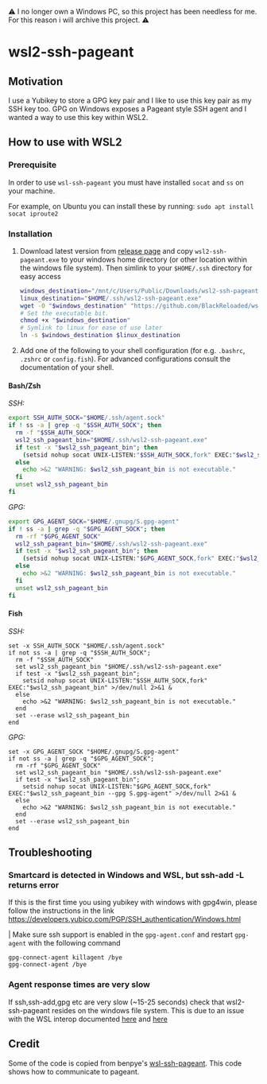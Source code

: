 :warning: I no longer own a Windows PC, so this project has been needless for me. 
For this reason i will archive this project. :warning:

# wsl2-ssh-pageant

## Motivation
I use a Yubikey to store a GPG key pair and I like to use this key pair as my SSH key too. GPG on Windows exposes a Pageant style SSH agent and I wanted a way to use this key within WSL2.

## How to use with WSL2

### Prerequisite
In order to use `wsl-ssh-pageant` you must have installed `socat` and `ss` on your machine.

For example, on Ubuntu you can install these by running: `sudo apt install socat iproute2`

### Installation
1. Download latest version from [release page](https://github.com/BlackReloaded/wsl2-ssh-pageant/releases/latest) and copy `wsl2-ssh-pageant.exe` to your windows home directory (or other location within the windows file system). Then simlink to your `$HOME/.ssh` directory for easy access
    ```bash
    windows_destination="/mnt/c/Users/Public/Downloads/wsl2-ssh-pageant.exe"
    linux_destination="$HOME/.ssh/wsl2-ssh-pageant.exe"
    wget -O "$windows_destination" "https://github.com/BlackReloaded/wsl2-ssh-pageant/releases/latest/download/wsl2-ssh-pageant.exe"
    # Set the executable bit.
    chmod +x "$windows_destination"
    # Symlink to linux for ease of use later
    ln -s $windows_destination $linux_destination
    ```
2. Add one of the following to your shell configuration (for e.g. `.bashrc`, `.zshrc` or `config.fish`). For advanced configurations consult the documentation of your shell.

#### Bash/Zsh

*SSH:*
```bash
export SSH_AUTH_SOCK="$HOME/.ssh/agent.sock"
if ! ss -a | grep -q "$SSH_AUTH_SOCK"; then
  rm -f "$SSH_AUTH_SOCK"
  wsl2_ssh_pageant_bin="$HOME/.ssh/wsl2-ssh-pageant.exe"
  if test -x "$wsl2_ssh_pageant_bin"; then
    (setsid nohup socat UNIX-LISTEN:"$SSH_AUTH_SOCK,fork" EXEC:"$wsl2_ssh_pageant_bin" >/dev/null 2>&1 &)
  else
    echo >&2 "WARNING: $wsl2_ssh_pageant_bin is not executable."
  fi
  unset wsl2_ssh_pageant_bin
fi
```

*GPG:*
```bash
export GPG_AGENT_SOCK="$HOME/.gnupg/S.gpg-agent"
if ! ss -a | grep -q "$GPG_AGENT_SOCK"; then
  rm -rf "$GPG_AGENT_SOCK"
  wsl2_ssh_pageant_bin="$HOME/.ssh/wsl2-ssh-pageant.exe"
  if test -x "$wsl2_ssh_pageant_bin"; then
    (setsid nohup socat UNIX-LISTEN:"$GPG_AGENT_SOCK,fork" EXEC:"$wsl2_ssh_pageant_bin --gpg S.gpg-agent" >/dev/null 2>&1 &)
  else
    echo >&2 "WARNING: $wsl2_ssh_pageant_bin is not executable."
  fi
  unset wsl2_ssh_pageant_bin
fi
```

#### Fish

*SSH:*
```fish
set -x SSH_AUTH_SOCK "$HOME/.ssh/agent.sock"
if not ss -a | grep -q "$SSH_AUTH_SOCK";
  rm -f "$SSH_AUTH_SOCK"
  set wsl2_ssh_pageant_bin "$HOME/.ssh/wsl2-ssh-pageant.exe"
  if test -x "$wsl2_ssh_pageant_bin";
    setsid nohup socat UNIX-LISTEN:"$SSH_AUTH_SOCK,fork" EXEC:"$wsl2_ssh_pageant_bin" >/dev/null 2>&1 &
  else
    echo >&2 "WARNING: $wsl2_ssh_pageant_bin is not executable."
  end
  set --erase wsl2_ssh_pageant_bin
end
```

*GPG:*
```fish
set -x GPG_AGENT_SOCK "$HOME/.gnupg/S.gpg-agent"
if not ss -a | grep -q "$GPG_AGENT_SOCK";
  rm -rf "$GPG_AGENT_SOCK"
  set wsl2_ssh_pageant_bin "$HOME/.ssh/wsl2-ssh-pageant.exe"
  if test -x "$wsl2_ssh_pageant_bin";
    setsid nohup socat UNIX-LISTEN:"$GPG_AGENT_SOCK,fork" EXEC:"$wsl2_ssh_pageant_bin --gpg S.gpg-agent" >/dev/null 2>&1 &
  else
    echo >&2 "WARNING: $wsl2_ssh_pageant_bin is not executable."
  end
  set --erase wsl2_ssh_pageant_bin
end
```

## Troubleshooting

### Smartcard is detected in Windows and WSL, but ssh-add -L returns error
If this is the first time you using yubikey with windows with gpg4win, please follow the instructions in the link
https://developers.yubico.com/PGP/SSH_authentication/Windows.html

| Make sure ssh support is enabled in the `gpg-agent.conf` and restart `gpg-agent` with the following command

```
gpg-connect-agent killagent /bye
gpg-connect-agent /bye
```

### Agent response times are very slow
If ssh,ssh-add,gpg etc are very slow (~15-25 seconds) check that wsl2-ssh-pageant resides on the windows file system. This is due to an issue with the WSL interop documented [here](https://github.com/BlackReloaded/wsl2-ssh-pageant/issues/24) and [here](https://github.com/microsoft/WSL/issues/7591)

## Credit

Some of the code is copied from benpye's [wsl-ssh-pageant](https://github.com/benpye/wsl-ssh-pageant). This code shows how to communicate to pageant.
